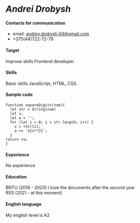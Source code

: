# *Andrei Drobysh*
#### Contacts for communication
  * email: andrey.drobysh.04@gmail.com
  * +375(44)722-72-79

#### Target
  Improve skills Frontend developer.
#### Skills
  Basic skills JavaScript, HTML, CSS.

#### Sample code
  ```
  function squareDigits(num){
    let str = String(num)
    let x;
    let a = '';
    for (let i = 0; i < str.length; i++) {
      x = +str[i];
      a += `${x**2}`;
    }
  return +a;
  }
  ```
#### Experience
  No experience
#### Education
  BNTU (2018 - 2020) I took the documents after the second year  
  RSS (2021 - at this moment)
#### English language
  My english level is A2
